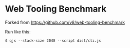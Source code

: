 # Web Tooling Benchmark

Forked from https://github.com/v8/web-tooling-benchmark

Run like this:
```
$ qjs --stack-size 2048 --script dist/cli.js
```
